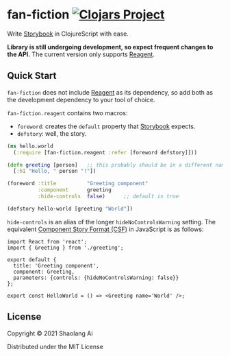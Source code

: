# fan-fiction [![Clojars Project](https://img.shields.io/clojars/v/fan-fiction.svg)](https://clojars.org/fan-fiction)

Write [Storybook][storybook] in ClojureScript with ease.

__Library is still undergoing development, so expect frequent changes to
the API.__ The current version only supports [Reagent][reagent].

## Quick Start

`fan-fiction` does not include [Reagent][reagent] as its dependency, so
add both as the development dependency to your tool of choice.

`fan-fiction.reagent` contains two macros:

* `foreword`: creates the `default` property that [Storybook][storybook]
  expects.
* `defstory`: well, the story.

```clojure
(ns hello.world
  (:require [fan-fiction.reagent :refer [foreword defstory]]))

(defn greeting [person]   ;; this probably should be in a different namespace
  [:h1 "Hello, " person "!"])

(foreword :title          "Greeting component"
          :component      greeting
          :hide-controls  false)      ;; default is true

(defstory hello-world [greeting "World"])
```

`hide-controls` is an alias of the longer `hideNoControlsWarning` setting.
The equivalent [Component Story Format (CSF)][csf] in JavaScript is as follows:

```javascipt
import React from 'react';
import { Greeting } from './greeting';

export default {
  title: 'Greeting component',
  component: Greeting,
  parameters: {controls: {hideNoControlsWarning: false}}
};

export const HelloWorld = () => <Greeting name='World' />;
```

## License

Copyright © 2021 Shaolang Ai

Distributed under the MIT License

[storybook]: https://storybook.js.org
[reagent]: https://reagent-project.github.io
[csf]: https://storybook.js.org/docs/react/writing-stories/introduction#component-story-format
